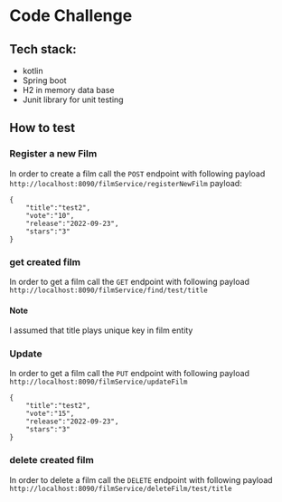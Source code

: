 # Code Challenge

## Tech stack:
- kotlin
- Spring boot
- H2 in memory data base
- Junit library for unit testing

## How to test

### Register a new Film
In order to create a film call the ``POST`` endpoint with following payload
``http://localhost:8090/filmService/registerNewFilm``
payload:
```
{
	"title":"test2",
	"vote":"10",
	"release":"2022-09-23",
	"stars":"3"
}
```


### get created film
In order to get a film call the ``GET`` endpoint with following payload
``http://localhost:8090/filmService/find/test/title``


#### Note
I assumed that title plays unique key in film entity

### Update
In order to get a film call the ``PUT`` endpoint with following payload
``http://localhost:8090/filmService/updateFilm``
```
{
	"title":"test2",
	"vote":"15",
	"release":"2022-09-23",
	"stars":"3"
}
```

### delete created film
In order to delete a film call the ``DELETE`` endpoint with following payload
``http://localhost:8090/filmService/deleteFilm/test/title``

